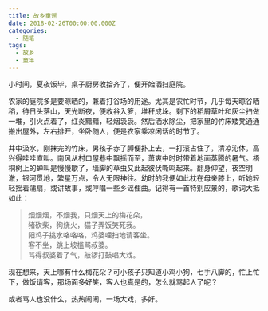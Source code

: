 ```yaml
---
title: 故乡童谣
date: 2018-02-26T00:00:00.000Z
categories:
  - 随笔
tags:
  - 故乡
  - 童年
---
```


小时间，夏夜饭毕，桌子厨房收拾齐了，便开始洒扫庭院。

农家的庭院多是要晾晒的，兼着打谷场的用途。尤其是农忙时节，几乎每天晾谷晒稻，待日头落山，天光断夜，便收谷入箩，堆秆成垛。剩下的稻屑草叶和灰尘扫做一堆，引火点着了，红炎黯黯，轻烟袅袅。然后洒水除尘，把家里的竹床矮凳通通搬出屋外，左右排开，坐卧随人，便是农家乘凉闲话的时节了。

井中汲水，刚抹完的竹床，男孩子赤了膊便扑上去，一打滚占住了，清凉沁体，高兴得哇哇直叫。南风从村口屋巷中飘摇而至，萧爽中时时带着地面蒸腾的暑气。梧桐树上的蝉叫是慢慢歇了，墙脚的草虫又此起彼伏嘶鸣起来。翻身仰望，夜空明澈，银河贯地，繁星万点，令人无限神往。幼时的我便如此枕在母亲膝上，听她轻轻摇着蒲扇，或讲故事，或哼唱一些乡谣俚曲。记得有一首特别应景的，歌词大抵如此：

> 烟烟烟，不烟我，只烟天上的梅花朵，  
> 猪砍柴，狗烧火，猫子弄饭笑死我。  
> 阳鸡子挑水咯咯咯，鸡婆哩扫地请客坐。  
> 客不坐，跳上坡槛骂叔婆。  
> 骂得叔婆着了气，敲锣打鼓唱大戏。

现在想来，天上哪有什么梅花朵？可小孩子只知道小鸡小狗，七手八脚的，忙上忙下，做饭请客，那场面多好笑，客人也真是的，怎么就骂起人了呢？

或者骂人也没什么，热热闹闹，一场大戏，多好。

